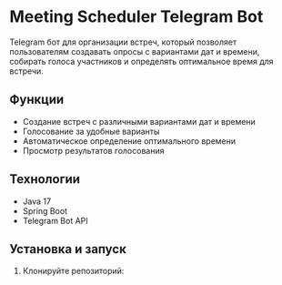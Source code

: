 # Meeting Scheduler Telegram Bot

Telegram бот для организации встреч, который позволяет пользователям создавать опросы с вариантами дат и времени, собирать голоса участников и определять оптимальное время для встречи.

## Функции

- Создание встреч с различными вариантами дат и времени
- Голосование за удобные варианты
- Автоматическое определение оптимального времени
- Просмотр результатов голосования

## Технологии

- Java 17
- Spring Boot
- Telegram Bot API

## Установка и запуск

1. Клонируйте репозиторий:
